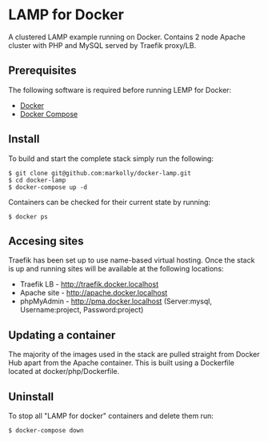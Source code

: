 # LAMP for Docker
A clustered LAMP example running on Docker. Contains 2 node Apache cluster with PHP and MySQL served by Traefik proxy/LB.

## Prerequisites
The following software is required before running LEMP for Docker:
- [Docker](https://docs.docker.com/install/)
- [Docker Compose](https://docs.docker.com/compose/install/)

## Install
To build and start the complete stack simply run the following:
```
$ git clone git@github.com:markolly/docker-lamp.git
$ cd docker-lamp
$ docker-compose up -d
```
Containers can be checked for their current state by running:
```
$ docker ps
```

## Accesing sites
Traefik has been set up to use name-based virtual hosting. Once the stack is up and running sites will be available at the following locations:

-  Traefik LB - http://traefik.docker.localhost
-  Apache site - http://apache.docker.localhost
-  phpMyAdmin - http://pma.docker.localhost (Server:mysql, Username:project, Password:project)

## Updating a container
The majority of the images used in the stack are pulled straight from Docker Hub apart from the Apache container. This is built using a Dockerfile located at docker/php/Dockerfile.

## Uninstall
To stop all "LAMP for docker" containers and delete them run:
```
$ docker-compose down
```
